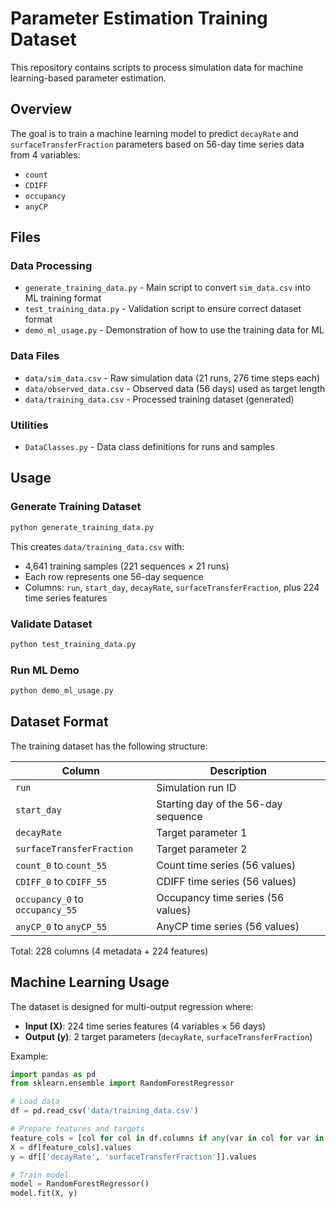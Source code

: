 # Parameter Estimation Training Dataset

This repository contains scripts to process simulation data for machine learning-based parameter estimation.

## Overview

The goal is to train a machine learning model to predict `decayRate` and `surfaceTransferFraction` parameters based on 56-day time series data from 4 variables:
- `count`
- `CDIFF` 
- `occupancy`
- `anyCP`

## Files

### Data Processing
- `generate_training_data.py` - Main script to convert `sim_data.csv` into ML training format
- `test_training_data.py` - Validation script to ensure correct dataset format
- `demo_ml_usage.py` - Demonstration of how to use the training data for ML

### Data Files
- `data/sim_data.csv` - Raw simulation data (21 runs, 276 time steps each)
- `data/observed_data.csv` - Observed data (56 days) used as target length
- `data/training_data.csv` - Processed training dataset (generated)

### Utilities
- `DataClasses.py` - Data class definitions for runs and samples

## Usage

### Generate Training Dataset
```bash
python generate_training_data.py
```

This creates `data/training_data.csv` with:
- 4,641 training samples (221 sequences × 21 runs)
- Each row represents one 56-day sequence
- Columns: `run`, `start_day`, `decayRate`, `surfaceTransferFraction`, plus 224 time series features

### Validate Dataset
```bash
python test_training_data.py
```

### Run ML Demo
```bash
python demo_ml_usage.py
```

## Dataset Format

The training dataset has the following structure:

| Column | Description |
|--------|-------------|
| `run` | Simulation run ID |
| `start_day` | Starting day of the 56-day sequence |
| `decayRate` | Target parameter 1 |
| `surfaceTransferFraction` | Target parameter 2 |
| `count_0` to `count_55` | Count time series (56 values) |
| `CDIFF_0` to `CDIFF_55` | CDIFF time series (56 values) |
| `occupancy_0` to `occupancy_55` | Occupancy time series (56 values) |
| `anyCP_0` to `anyCP_55` | AnyCP time series (56 values) |

Total: 228 columns (4 metadata + 224 features)

## Machine Learning Usage

The dataset is designed for multi-output regression where:
- **Input (X)**: 224 time series features (4 variables × 56 days)
- **Output (y)**: 2 target parameters (`decayRate`, `surfaceTransferFraction`)

Example:
```python
import pandas as pd
from sklearn.ensemble import RandomForestRegressor

# Load data
df = pd.read_csv('data/training_data.csv')

# Prepare features and targets
feature_cols = [col for col in df.columns if any(var in col for var in ['count_', 'CDIFF_', 'occupancy_', 'anyCP_'])]
X = df[feature_cols].values
y = df[['decayRate', 'surfaceTransferFraction']].values

# Train model
model = RandomForestRegressor()
model.fit(X, y)
```